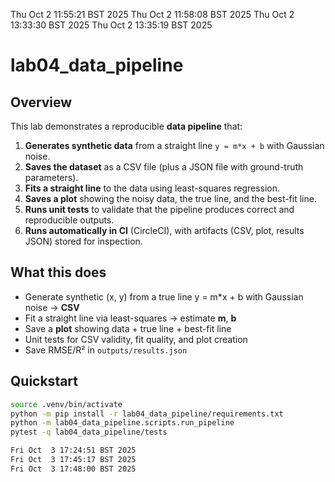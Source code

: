 Thu Oct  2 11:55:21 BST 2025
Thu Oct  2 11:58:08 BST 2025
Thu Oct  2 13:33:30 BST 2025
Thu Oct  2 13:35:19 BST 2025

# lab04_data_pipeline

## Overview
This lab demonstrates a reproducible **data pipeline** that:

1. **Generates synthetic data** from a straight line `y = m*x + b` with Gaussian noise.  
2. **Saves the dataset** as a CSV file (plus a JSON file with ground-truth parameters).  
3. **Fits a straight line** to the data using least-squares regression.  
4. **Saves a plot** showing the noisy data, the true line, and the best-fit line.  
5. **Runs unit tests** to validate that the pipeline produces correct and reproducible outputs.  
6. **Runs automatically in CI** (CircleCI), with artifacts (CSV, plot, results JSON) stored for inspection.

## What this does
- Generate synthetic (x, y) from a true line y = m*x + b with Gaussian noise → **CSV**
- Fit a straight line via least-squares → estimate **m**, **b**
- Save a **plot** showing data + true line + best-fit line
- Unit tests for CSV validity, fit quality, and plot creation
- Save RMSE/R² in `outputs/results.json`

## Quickstart
```bash
source .venv/bin/activate
python -m pip install -r lab04_data_pipeline/requirements.txt
python -m lab04_data_pipeline.scripts.run_pipeline
pytest -q lab04_data_pipeline/tests

Fri Oct  3 17:24:51 BST 2025
Fri Oct  3 17:45:17 BST 2025
Fri Oct  3 17:48:00 BST 2025
